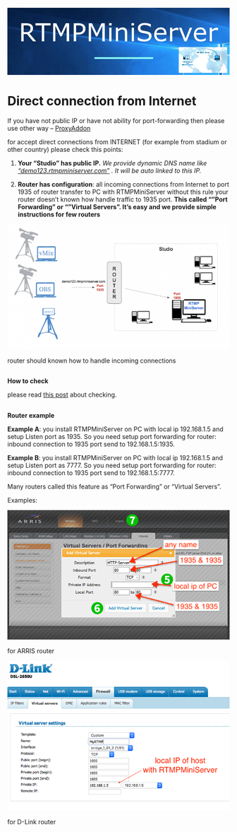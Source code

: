 ![](r1.jpg)

**Direct connection from Internet**
===

If you have not public IP or have not ability for port-forwarding then please use other way – [ProxyAddon](http://help.garaninapps.com/2019/08/26/proxy-add-on/)

for accept direct connections from INTERNET (for example from stadium or other country) please check this points:

1. **Your “Studio” has public IP.**
*We provide dynamic DNS name like [“demo123.rtmpminiserver.com”](http://demo123.rtmpminiserver.com/) . It will be auto linked to this IP.*

2. **Router has configuration**:
all incoming connections from Internet to port 1935 of router transfer to PC with RTMPMiniServer 
without this rule your router doesn’t known how handle traffic to 1935 port. **This called “”Port Forwarding” or “”Virtual Servers”.
It’s easy and we provide simple instructions for few routers**

![](r2.png)

router should known how to handle incoming connections
##
**How to check**

please read [this post](http://help.garaninapps.com/2019/06/03/connection-from-internet-2-easy-way-for-check/) about checking.
##
**Router example**

**Example A**: you install RTMPMiniServer on PC with local ip 192.168.1.5 and setup Listen port as 1935. 
So you need setup port forwarding for router: inbound connection to 1935 port send to 192.168.1.5:1935.

**Example B**: you install RTMPMiniServer on PC with local ip 192.168.1.5 and setup Listen port as 7777.
So you need setup port forwarding for router: inbound connection to 1935 port send to 192.168.1.5:7777.

Many routers called this feature as “Port Forwarding” or “Virtual Servers”.

Examples:

![](r3.png)

for ARRIS router

![](r4.png)

for D-Link router
